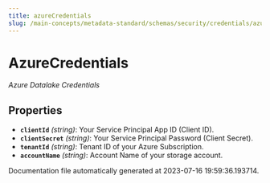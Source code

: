 ```yaml
---
title: azureCredentials
slug: /main-concepts/metadata-standard/schemas/security/credentials/azurecredentials
---
```


# AzureCredentials

*Azure Datalake Credentials*

## Properties

- **`clientId`** *(string)*: Your Service Principal App ID (Client ID).
- **`clientSecret`** *(string)*: Your Service Principal Password (Client Secret).
- **`tenantId`** *(string)*: Tenant ID of your Azure Subscription.
- **`accountName`** *(string)*: Account Name of your storage account.


Documentation file automatically generated at 2023-07-16 19:59:36.193714.
